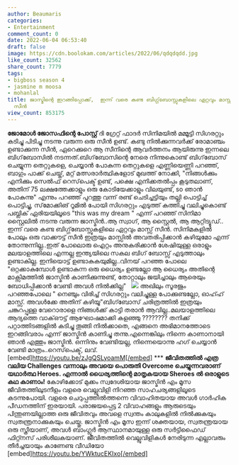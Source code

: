 ```yaml
---
author: Beaumaris
categories:
- Entertainment
comment_count: 0
date: 2022-06-04 06:53:40
draft: false
image: https://cdn.boolokam.com/articles/2022/06/qdqdqdd.jpg
like_count: 32562
share_count: 7779
tags:
- bigboss season 4
- jasmine m moosa
- mohanlal
title: ജാസ്മിന്റെ ഇറങ്ങിപ്പോക്ക്,  ഇന്ന് വരെ കണ്ട ബിഗ്ഗ്‌ബോസ്സുകളിലെ ഏറ്റവും മാസ്സ്
  സീൻ
view_count: 853175
---
```


**ജോമോൾ ജോസഫിന്റെ പോസ്റ്റ്** ദി ഗ്രേറ്റ്‌ ഫാദർ സിനിമയിൽ മമ്മൂട്ടി സിഗരറ്റും കടിച്ചു പിടിച്ചു നടന്നു വരുന്ന ഒരു സീൻ ഉണ്ട്. കണ്ടു നിൽക്കുന്നവർക്ക് രോമാഞ്ചം ഉണ്ടാക്കുന്ന സീൻ, ഏറെക്കുറെ ആ സീനിന്റെ ആവർത്തനം ആയിരുന്നു ഇന്നലെ ബിഗ്‌ബോസിൽ നടന്നത്.ബിഗ്‌ബോസിന്റെ നേരെ നിന്നുകൊണ്ട് ബിഗ്‌ബോസ് ചെയ്യുന്ന തെറ്റുകളെ, ചെയ്യാൻ പോകുന്ന തെറ്റുകളെ എണ്ണിയെണ്ണി പറഞ്ഞ്, ബാഗും പാക്ക് ചെയ്ത്, മറ്റ് മത്സരാർത്ഥികളോട് മുഖത്ത് നോക്കി, "നിങ്ങൾക്കും എനിക്കും സെൽഫ് റെസ്‌പെക്ട് ഉണ്ട്, പക്ഷെ എനിക്കതൽപ്പം കൂടുതലാണ്, അതിന് 75 ലക്ഷത്തേക്കാളും ഒരു കോടിയേക്കാളും വിലയുണ്ട്, so ഞാൻ പോകുന്നു" എന്നും പറഞ്ഞ് പുറത്തു വന്ന് രണ്ട് ചെടിച്ചട്ടിയും തല്ലി പൊട്ടിച്ച് പൊട്ടിച്ചു, സ്‌മോക്കിങ് റൂമിൽ പോയി സിഗരറ്റും എടുത്ത് കത്തിച്ചു വലിച്ചുകൊണ്ട് പബ്ലിക് ഏരിയയിലൂടെ "this was my dream " എന്ന് പറഞ്ഞ് സിനിമാ സ്റ്റൈലിൽ നടന്നു വരുന്ന ജാസ്മിൻ..ആ സ്വാഗ്, ആ സ്റ്റൈൽ, ആ ആറ്റിട്യൂഡ്.. &nbsp; ഇന്ന് വരെ കണ്ട ബിഗ്ഗ്‌ബോസ്സുകളിലെ ഏറ്റവും മാസ്സ് സീൻ. സിനിമകളിൽ പോലും ഒരു വാക്കൗട്ട് സീൻ ഇത്രയും മാസ്സിൽ അവതരിപ്പിക്കാൻ കഴിയുമോ എന്ന് തോന്നുന്നില്ല..ഇത് പോലൊരു ഐറ്റം അനുകരിക്കാൻ ശേഷിയുള്ള ഒരാളും മലയാളത്തിലെ എന്നല്ല ഇന്ത്യയിലെ സകല ബിഗ് ബോസ്സ് എടുത്താലും ഉണ്ടാകില്ല. ഇനിയൊട്ട് ഉണ്ടാകുകയുമില്ല..വിനയ് പറഞ്ഞ പോലെ "ഒറ്റക്കാകുമ്പോൾ ഉണ്ടാകുന്ന ഒരു ധൈര്യം ഉണ്ടല്ലോ ആ ധൈര്യം അതിന്റെ മാക്സിമത്തിൽ ജാസ്മിൻ കാണിക്കുന്നുണ്ട്, തോറ്റാലും ജയിച്ചാലും ആരെയും ബോധിപ്പിക്കാൻ വേണ്ടി അവൾ നിൽക്കില്ല" &nbsp; ![](https://cdn.boolokam.com/articles/2022/06/qdqdqdd.jpg) അഖിലും സൂരജും പറഞ്ഞപോലെ " നെഞ്ചും വിരിച്ച് സിഗരറ്റും വലിച്ചുള്ള പോക്കുണ്ടല്ലോ, ഓഹ്ഹ് മാസ്സ്. അവൾക്കേ അതിന് കഴിയൂ"ബിഗ്‌ബോസ് ചരിത്രത്തിൽ ഇത്രയും ചങ്കുറപ്പുള്ള വേറൊരാളെ നിങ്ങൾക്ക് കാട്ടി തരാൻ ആവില്ല..മലയാളത്തിലെ ആദ്യത്തെ വാക്ഔട്ട്‌ ആഘോഷമാക്കി കളഞ്ഞു ???????? തനിക്ക് പറ്റാത്തിടങ്ങളിൽ കടിച്ചു തൂങ്ങി നിൽക്കാതെ, എങ്ങനെ അഭിമാനത്തോടെ ഇറങ്ങിവരാം എന്ന് ജാസ്മിൻ കാണിച്ചു തന്നു.എന്നെങ്കിലും നിന്നെ കാണാനായി ഞാൻ എത്തും ജാസ്മിൻ. ഒന്നിനും വേണ്ടിയല്ല, നിന്നെയൊന്നു ഹഗ് ചെയ്യാൻ വേണ്ടി മാത്രം..റെസ്‌പെക്ട്, ലവ്. &nbsp; [embed]https://youtu.be/zJgQSLyoamM[/embed] *** **ജീവിതത്തിൽ എത്ര വലിയ Challenges വന്നാലും അവയെ പൊരുതി Overcome ചെയ്യുന്നവരാണ് യഥാർത്ഥ Heroes. എന്നാൽ ധൈര്യത്തിന്റെ മാതൃകയായ Sheroes ൽ ഒരാളുടെ കഥ കാണാം!** കോഴിക്കോട് മുക്കം സ്വദേശിയായ ജാസ്മിൻ എം മൂസ ജീവിതത്തിലുടനീളം വളരെ വെല്ലുവിളി നിറഞ്ഞ സാഹചര്യങ്ങളിലൂടെ കടന്നുപോയി. വളരെ ചെറുപ്പത്തിൽത്തന്നെ വിവാഹിതയായ അവൾ ഗാർഹിക പീഡനത്തിന് ഇരയായി. പരാജയപ്പെട്ട 2 വിവാഹങ്ങളും ആരുടെയും പിന്തുണയില്ലാത്ത ഒരു ജീവിതവും അവളെ സ്വന്തം കാലുകളിൽ നിൽക്കുകയും സ്വതന്ത്രനാക്കുകയും ചെയ്തു. ജാസ്മിൻ എം മൂസ ഇന്ന് ശക്തയായ, സ്വതന്ത്രയായ ഒരു സ്ത്രീയാണ്, അവൾ ബാംഗ്ലൂർ ആസ്ഥാനമായുള്ള ഒരു സർട്ടിഫൈഡ് ഫിറ്റ്നസ് പരിശീലകയാണ്. ജീവിതത്തിൽ വെല്ലുവിളികൾ നേരിടുന്ന എല്ലാവരും തീർച്ചയായും കാണേണ്ട വീഡിയോ &nbsp; [embed]https://youtu.be/YWktucEKIxo[/embed]